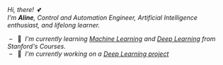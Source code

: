 &nbsp;  
&nbsp;  
*Hi, there!* &nbsp;💕   
*I'm **Aline**, Control and Automation Engineer, Artificial Intelligence enthusiast, and lifelong learner.*  

&nbsp;– &nbsp; 🌱 &nbsp;*I'm currently learning [Machine Learning](https://github.com/AlmeidaAlin3/MachineLearning/blob/master/README.md) and [Deep Learning](https://github.com/AlmeidaAlin3/DeepLearning/blob/master/README.md) from Stanford's Courses.*   
&nbsp;– &nbsp; 👾 &nbsp;*I'm currently working on a [Deep Learning project](https://github.com/AlmeidaAlin3/DeepLearningProject/blob/master/README.md)*  
&nbsp;  
&nbsp;  
&nbsp;  

<!--
**AlmeidaAlin3/AlmeidaAlin3** is a ✨ _special_ ✨ repository because its `README.md` (this file) appears on your GitHub profile.

Here are some ideas to get you started:

- 🔭 I’m currently working on ...
- 🌱 I’m currently learning ...
- 👯 I’m looking to collaborate on ...
- 🤔 I’m looking for help with ...
- 💬 Ask me about ...
- 📫 How to reach me: ...
- 😄 Pronouns: ...
- ⚡ Fun fact: ...
-->
